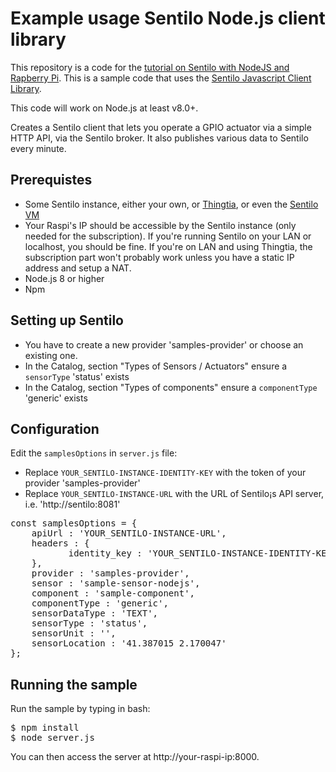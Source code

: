 # Example usage Sentilo Node.js client library

This repository is a code for the [tutorial on Sentilo with NodeJS and Rapberry Pi](https://sentilo.readthedocs.io/en/latest/tutorials/raspberrypi_tutorial.html).
 This is a sample code that uses the [Sentilo Javascript Client Library](https://github.com/sentilo/sentilo-client-nodejs). 

This code will work on Node.js at least v8.0+.

Creates a Sentilo client that lets you operate a GPIO actuator via a simple HTTP API, via the Sentilo broker. 
It also publishes various data to Sentilo every minute.   

## Prerequistes
- Some Sentilo instance, either your own, or [Thingtia](https://www.thingtia.cloud/), or even the [Sentilo VM](https://sentilo.readthedocs.io/en/latest/use_a_virtual_machine.html)
- Your Raspi's IP should be accessible by the Sentilo instance (only needed for the subscription). If you're running Sentilo on your LAN or localhost, 
  you should be fine. If you're on LAN and using Thingtia, the subscription part won't probably work unless 
  you have a static IP address and setup a NAT.
- Node.js 8 or higher
- Npm


## Setting up Sentilo
- You have to create a new provider 'samples-provider' or choose an existing one.  
- In the Catalog, section "Types of Sensors / Actuators" ensure a `sensorType` 'status' exists
- In the Catalog, section "Types of components" ensure a `componentType` 'generic' exists


## Configuration

Edit the `samplesOptions` in `server.js` file:
 
- Replace `YOUR_SENTILO-INSTANCE-IDENTITY-KEY` with the token of your provider 'samples-provider'
- Replace `YOUR_SENTILO-INSTANCE-URL` with the URL of Sentilo¡s API server, i.e. 'http://sentilo:8081'

<pre>
const samplesOptions = {
    apiUrl : 'YOUR_SENTILO-INSTANCE-URL',
    headers : {
           identity_key : 'YOUR_SENTILO-INSTANCE-IDENTITY-KEY'
    },
    provider : 'samples-provider',
    sensor : 'sample-sensor-nodejs',
    component : 'sample-component',
    componentType : 'generic',
    sensorDataType : 'TEXT',
    sensorType : 'status',
    sensorUnit : '',
    sensorLocation : '41.387015 2.170047'
};
</pre>



## Running the sample

Run the sample by typing in bash:
<pre>
$ npm install
$ node server.js
</pre>

You can then access the server at http://your-raspi-ip:8000.

